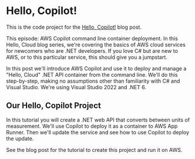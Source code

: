 # Hello, Copilot!

This is the code project for the [Hello, Copilot!](https://davidpallmann.hashnode.dev/hello-copilot) blog post. 

This episode: AWS Copilot command line container deployment. In this Hello, Cloud blog series, we're covering the basics of AWS cloud services for newcomers who are .NET developers. If you love C# but are new to AWS, or to this particular service, this should give you a jumpstart.

In this post we'll introduce AWS Copilot and use it to deploy and manage a "Hello, Cloud" .NET API container from the command line. We'll do this step-by-step, making no assumptions other than familiarity with C# and Visual Studio. We're using Visual Studio 2022 and .NET 6.

## Our Hello, Copilot Project

In this tutorial you will create a .NET web API that converts between units of measurement. We'll use Copilot to deploy it as a container to AWS App Runner. Then we'll update the service and see how to use Copilot to deploy the update.

See the blog post for the tutorial to create this project and run it on AWS.
